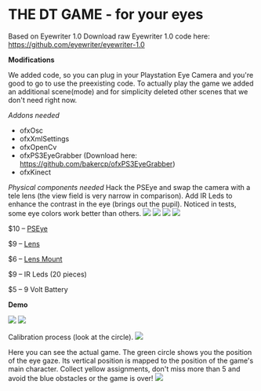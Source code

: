 THE DT GAME - for your eyes
==============

Based on Eyewriter 1.0
Download raw Eyewriter 1.0 code here: https://github.com/eyewriter/eyewriter-1.0

**Modifications**

We added code, so you can plug in your Playstation Eye Camera and you're good to go to use the preexisting code.
To actually play the game we added an additional scene(mode) and for simplicity deleted other scenes that we don't need right now.

*Addons needed*
- ofxOsc
- ofxXmlSettings
- ofxOpenCv
- ofxPS3EyeGrabber (Download here: https://github.com/bakercp/ofxPS3EyeGrabber)
- ofxKinect

*Physical components needed*
Hack the PSEye and swap the camera with a tele lens (the view field is very narrow in comparison). Add IR Leds to enhance the contrast in the eye (brings out the pupil). Noticed in tests, some eye colors work better than others.
![](https://github.com/228miles/dtgame-with-eyes/blob/master/documentation/hack1.jpg)
![](https://github.com/228miles/dtgame-with-eyes/blob/master/documentation/hack2.jpg)
![](https://github.com/228miles/dtgame-with-eyes/blob/master/documentation/hack3.jpg)
![](https://github.com/228miles/dtgame-with-eyes/blob/master/documentation/pseye.jpg)

$10 – [PSEye](http://www.amazon.com/gp/product/B000VTQ3LU/ref=oh_aui_detailpage_o07_s00?ie=UTF8&psc=1)

$9 – [Lens](http://www.amazon.com/gp/product/B00N3ZPTE6/ref=oh_aui_detailpage_o06_s00?ie=UTF8&psc=1)

$6 – [Lens Mount](http://www.ebay.com/itm/111500226186?_trksid=p2060778.m2749.l2649&ssPageName=STRK%3AMEBIDX%3AIT)

$9 – IR Leds (20 pieces)

$5 – 9 Volt Battery
 
**Demo**

![](https://github.com/228miles/dtgame-with-eyes/blob/master/documentation/eyetracking2.jpg)
![](https://github.com/228miles/dtgame-with-eyes/blob/master/documentation/eyetracking1.png)

Calibration process (look at the circle).
![](https://github.com/228miles/dtgame-with-eyes/blob/master/documentation/eyetracking_calibration.jpg)

Here you can see the actual game. The green circle shows you the position of the eye gaze. Its vertical position is mapped to the position of the game's main character. Collect yellow assignments, don't miss more than 5 and avoid the blue obstacles or the game is over! 
![](https://github.com/228miles/dtgame-with-eyes/blob/master/documentation/game.png)
